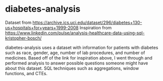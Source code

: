 # diabetes-analysis

Dataset from https://archive.ics.uci.edu/dataset/296/diabetes+130-us+hospitals+for+years+1999-2008
Inspiration from https://www.linkedin.com/pulse/analysis-healthcare-data-using-sql-kristopher-bosch/

diabetes-analysis uses a dataset with information for patients with diabetes such as race, gender, age, number of lab procedures, and number of medicines. Based off of the link for inspiration above, I went through and performed analysis to answer possible questions someone might have about this dataset. SQL techniques such as aggregations, window functions, and CTEs.
